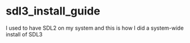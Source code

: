 # sdl3_install_guide
I used to have SDL2 on my system and this is how I did a system-wide install of SDL3 
